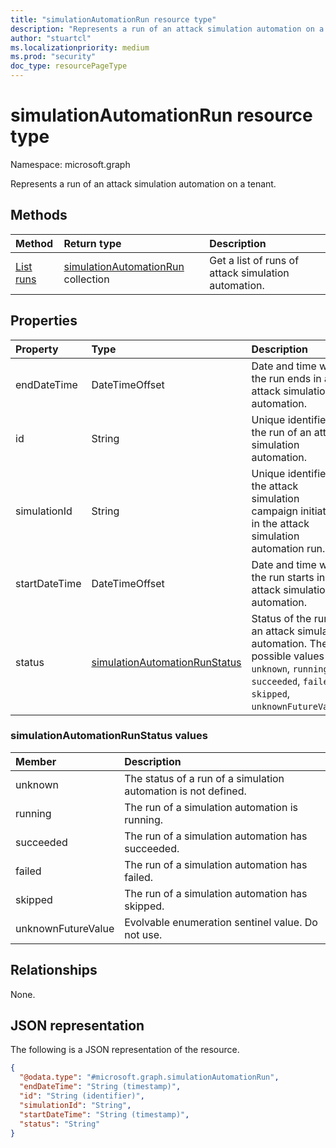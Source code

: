 ```yaml
---
title: "simulationAutomationRun resource type"
description: "Represents a run of an attack simulation automation on a tenant."
author: "stuartcl"
ms.localizationpriority: medium
ms.prod: "security"
doc_type: resourcePageType
---
```


# simulationAutomationRun resource type

Namespace: microsoft.graph

Represents a run of an attack simulation automation on a tenant.


## Methods
|Method|Return type|Description|
|:---|:---|:---|
|[List runs](../api/simulationautomation-list-runs.md)|[simulationAutomationRun](../resources/simulationautomationrun.md) collection|Get a list of runs of attack simulation automation.|

## Properties
|Property|Type|Description|
|:---|:---|:---|
|endDateTime|DateTimeOffset|Date and time when the run ends in an attack simulation automation.|
|id|String|Unique identifier for the run of an attack simulation automation.|
|simulationId|String|Unique identifier for the attack simulation campaign initiated in the attack simulation automation run.|
|startDateTime|DateTimeOffset|Date and time when the run starts in an attack simulation automation.|
|status|[simulationAutomationRunStatus](#simulationautomationrunstatus-values)|Status of the run of an attack simulation automation. The possible values are: `unknown`, `running`, `succeeded`, `failed`, `skipped`, `unknownFutureValue`.|

### simulationAutomationRunStatus values

|Member|Description |
|:---|:---|
|unknown| The status of a run of a simulation automation is not defined. |
|running| The run of a simulation automation is running. |
|succeeded| The run of a simulation automation has succeeded. |
|failed| The run of a simulation automation has failed. |
|skipped| The run of a simulation automation has skipped. |
|unknownFutureValue| Evolvable enumeration sentinel value. Do not use. |

## Relationships
None.

## JSON representation
The following is a JSON representation of the resource.
<!-- {
  "blockType": "resource",
  "keyProperty": "id",
  "@odata.type": "microsoft.graph.simulationAutomationRun",
  "baseType": "microsoft.graph.entity",
  "openType": false
}
-->
``` json
{
  "@odata.type": "#microsoft.graph.simulationAutomationRun",
  "endDateTime": "String (timestamp)",
  "id": "String (identifier)",
  "simulationId": "String",
  "startDateTime": "String (timestamp)",
  "status": "String"
}
```

